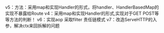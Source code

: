 v5：方法：采用map和实现Handler的形式，将handler、HandlerBasedMap的实现不暴露给Route
v4：采用map和实现Handler的形式,实现对于GET POST等等方法的判断！
v6：实现aop  采取filter  责任链模式
v7：改造ServeHTTP的入参，解决ctx来回拆解的问题
